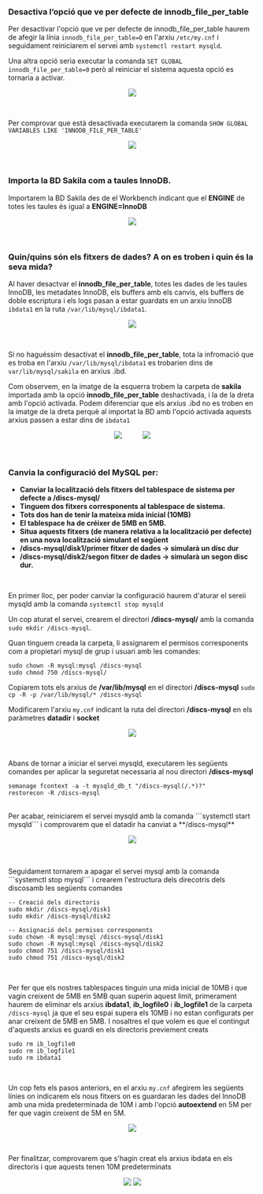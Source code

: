### Desactiva l’opció que ve per defecte de innodb_file_per_table

Per desactivar l'opció que ve per defecte de innodb_file_per_table haurem de afegir la línia ```innodb_file_per_table=O``` en l'arxiu ```/etc/my.cnf``` i seguidament reiniciarem el servei amb ```systemctl restart mysqld```.

Una altra opció seria executar la comanda ```SET GLOBAL innodb_file_per_table=0``` però al reiniciar el sistema aquesta opció es tornaria a activar.
<p align="center">
 <img src="https://user-images.githubusercontent.com/61474788/161768985-a8d674f0-cf42-423d-b0de-a4f326a0a29b.png">
</p>
<br/>

Per comprovar que està desactivada executarem la comanda ```SHOW GLOBAL VARIABLES LIKE 'INNODB_FILE_PER_TABLE'```
<p align="center">
 <img src="https://user-images.githubusercontent.com/61474788/161769940-852eef31-cec6-4527-90d7-24282b8de7ea.png">
</p>
<br/>



### Importa la BD Sakila com a taules InnoDB. 

Importarem la BD Sakila des de el Workbench indicant que el **ENGINE** de totes les taules és igual a **ENGINE=InnoDB**

<p align="center">
 <img src="https://user-images.githubusercontent.com/61474788/161771136-de055ea0-e05a-431b-9c2e-937d262e9df9.png">
</p>
<br/>

### Quin/quins són els fitxers de dades? A on es troben i quin és la seva mida?

Al haver desactvar el **innodb_file_per_table**, totes les dades de les taules InnoDB, les metadates InnoDB, els buffers amb els canvis, els buffers de doble escriptura i els logs pasan a estar guardats en un arxiu InnoDB ```ibdata1``` en la ruta ```/var/lib/mysql/ibdata1```.

<p align="center">
 <img src="https://user-images.githubusercontent.com/61474788/161774000-9b427f5e-3a78-4c3e-a97e-910fb64ae430.png">
</p>
<br/>


Si no haguéssim desactivat el **innodb_file_per_table**, tota la infromació que es troba en l'arxiu ```/var/lib/mysql/ibdata1``` es trobarien dins de ```var/lib/mysql/sakila``` en arxius .ibd.

Com observem, en la imatge de la esquerra trobem la carpeta de **sakila** importada amb la opció **innodb_file_per_table** deshactivada, i la de la dreta amb l'opció activada. Podem diferenciar que els arxius .ibd no es troben en la imatge de la dreta perquè al importat la BD amb l'opció activada aquests arxius passen a estar dins de ```ibdata1```

<p align="center">
 <img src="https://user-images.githubusercontent.com/61474788/161775496-2a6d23f2-a28e-41be-a028-e1a6ea82b2f6.png">ㅤㅤㅤ
 <img src="https://user-images.githubusercontent.com/61474788/161775547-b7d985e4-065f-49dd-8fc7-5faedfdd6f69.png">
</p>
<br/>

### Canvia la configuració del MySQL per:
   - **Canviar la localització dels fitxers del tablespace de sistema per defecte a /discs-mysql/**
   - **Tinguem dos fitxers corresponents al tablespace de sistema.**
   - **Tots dos han de tenir la mateixa mida inicial (10MB)**
   - **El tablespace ha de créixer de 5MB en 5MB.**
   - **Situa aquests fitxers (de manera relativa a la localització per defecte) en una nova localització simulant el següent**
   - **/discs-mysql/disk1/primer fitxer de dades → simularà un disc dur**
   - **/discs-mysql/disk2/segon fitxer de dades → simularà un segon disc dur.**

  <br/>
  
   En primer lloc, per poder canviar la configuració haurem d'aturar el sereii mysqld amb la comanda ```systemctl stop mysqld```
   

   Un cop aturat el servei, crearem el directori **/discs-mysql/** amb la comanda ```sudo mkdir /discs-mysql```.
   
   Quan tinguem creada la carpeta, li assignarem el permisos corresponents com a propietari mysql de grup i usuari amb les comandes: <br/>
   ```
   sudo chown -R mysql:mysql /discs-mysql
   sudo chmod 750 /discs-mysql/
   ```
   
   Copiarem tots els arxius de **/var/lib/mysql** en el directori **/discs-mysql**
   ```sudo cp -R -p /var/lib/mysql/* /discs-mysql```
   
   
   Modificarem l'arxiu ```my.cnf``` indicant la ruta del directori **/discs-mysql** en els paràmetres **datadir** i **socket**
   <p align="center">
    <img src="https://user-images.githubusercontent.com/61474788/161793203-76a56561-e95d-498c-ade0-9a773c146213.png">
   </p>
   <br/>
   
   Abans de tornar a iniciar el servei mysqld, executarem les següents comandes per aplicar la seguretat necessaria al nou directori **/discs-mysql**
   ```
   semanage fcontext -a -t mysqld_db_t "/discs-mysql(/.*)?"
   restorecon -R /discs-mysql
   ```
   <br/>
   Per acabar, reiniciarem el servei mysqld amb la comanda ```systemctl start mysqld``` i comprovarem que el datadir ha canviat a **/discs-mysql**
   <p align="center">
    <img src="https://user-images.githubusercontent.com/61474788/161792955-b08a5ae4-6f82-455f-ab0c-ad765221dc4a.png">
   </p>
   <br/>
   
   <br/>
   Seguidament tornarem a apagar el servei mysql amb la comanda ```systemctl stop mysql``` i crearem l'estructura dels direcotris dels discosamb les següents comandes<br/>
   
   ```
   -- Creació dels directoris
   sudo mkdir /discs-mysql/disk1
   sudo mkdir /discs-mysql/disk2
   
   -- Assignació dels permisos corresponents
   sudo chown -R mysql:mysql /discs-mysql/disk1
   sudo chown -R mysql:mysql /discs-mysql/disk2
   sudo chmod 751 /discs-mysql/disk1
   sudo chmod 751 /discs-mysql/disk2
   
   ```
   <br/>
   
   Per fer que els nostres tablespaces tinguin una mida inicial de 10MB i que vagin creixent de 5MB en 5MB quan superin aquest límit, primerament haurem de eliminar els arxius **ibdata1**, **ib_logfile0** i **ib_logfile1** de la carpeta ```/discs-mysql``` ja que el seu espai supera els 10MB i no estan configurats per anar creixent de 5MB en 5MB. I nosaltres el que volem es que el contingut d'aquests arxius es guardi en els directoris previement creats
   
   ```
   sudo rm ib_logfile0
   sudo rm ib_logfile1
   sudo rm ibdata1
   ```
   <br/>
 
   Un cop fets els pasos anteriors, en el arxiu ```my.cnf``` afegirem les següents línies on indicarem els nous fitxers on es guardaran les dades del InnoDB amb una mida predeterminada de 10M i amb l'opció **autoextend** en 5M per fer que vagin creixent de 5M en 5M.
   <p align="center">
    <img src="https://user-images.githubusercontent.com/61474788/161945188-6f8cb1eb-3a02-4d99-bfd2-f2a4dca054a4.png">
   </p>
   <br/>

   Per finalitzar, comprovarem que s'hagin creat els arxius ibdata en els directoris i que aquests tenen 10M predeterminats
   <p align="center">
    <img src="https://user-images.githubusercontent.com/61474788/161945878-dca86d8a-c375-4fdb-8b73-baa7a1d25847.png">
    <img src="https://user-images.githubusercontent.com/61474788/161945622-e1e7ca1b-2879-462a-858a-7a4459f80294.png">
   </p>
   <br/>



